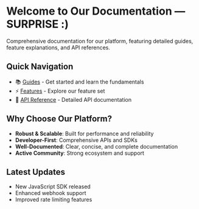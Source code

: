 # Welcome to Our Documentation — SURPRISE :) 

Comprehensive documentation for our platform, featuring detailed guides, feature explanations, and API references.

## Quick Navigation

- 📚 [Guides](/guides/getting-started) - Get started and learn the fundamentals
- ⚡ [Features](/features/core-features) - Explore our feature set
- 🔧 [API Reference](/api/authentication) - Detailed API documentation
## Why Choose Our Platform?

- **Robust & Scalable**: Built for performance and reliability
- **Developer-First**: Comprehensive APIs and SDKs
- **Well-Documented**: Clear, concise, and complete documentation
- **Active Community**: Strong ecosystem and support
## Latest Updates

- New JavaScript SDK released
- Enhanced webhook support
- Improved rate limiting features
